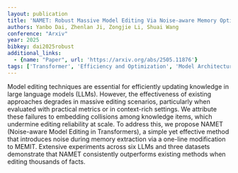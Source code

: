```yaml
---
layout: publication
title: 'NAMET: Robust Massive Model Editing Via Noise-aware Memory Optimization'
authors: Yanbo Dai, Zhenlan Ji, Zongjie Li, Shuai Wang
conference: "Arxiv"
year: 2025
bibkey: dai2025robust
additional_links:
  - {name: "Paper", url: 'https://arxiv.org/abs/2505.11876'}
tags: ['Transformer', 'Efficiency and Optimization', 'Model Architecture', 'Reinforcement Learning', 'Pretraining Methods']
---
```

Model editing techniques are essential for efficiently updating knowledge in large language models (LLMs). However, the effectiveness of existing approaches degrades in massive editing scenarios, particularly when evaluated with practical metrics or in context-rich settings. We attribute these failures to embedding collisions among knowledge items, which undermine editing reliability at scale. To address this, we propose NAMET (Noise-aware Model Editing in Transformers), a simple yet effective method that introduces noise during memory extraction via a one-line modification to MEMIT. Extensive experiments across six LLMs and three datasets demonstrate that NAMET consistently outperforms existing methods when editing thousands of facts.
